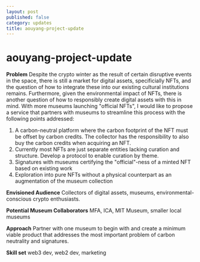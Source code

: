```yaml
---
layout: post
published: false
category: updates
title: aouyang-project-update
---
```

# aouyang-project-update

**Problem**
Despite the crypto winter as the result of certain disruptive events in the space, there is still a market for digital assets, specificially NFTs, and the question of how to integrate these into our existing cultural institutions remains. Furthermore, given the environmental impact of NFTs, there is another question of how to responsibly create digital assets with this in mind. With more museums launching "official NFTs", I would like to propose a service that partners with museums to streamline this process with the following points addressed:

1. A carbon-neutral platform where the carbon footprint of the NFT must be offset by carbon credits. The collector has the responsibility to also buy the carbon credits when acquiring an NFT. 
2. Currently most NFTs are just separate entities lacking curation and structure. Develop a protocol to enable curation by theme.
3. Signatures with museums certifying the "official"-ness of a minted NFT based on existing work
4. Exploration into pure NFTs without a physical counterpart as an augmentation of the museum collection

**Envisioned Audience**
Collectors of digital assets, museums, environmental-conscious crypto enthusiasts. 

**Potential Museum Collaborators**
MFA, ICA, MIT Museum, smaller local museums

**Approach**
Partner with one museum to begin with and create a minimum viable product that addresses the most important problem of carbon neutrality and signatures. 

**Skill set**
web3 dev, web2 dev, marketing